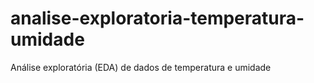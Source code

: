 # analise-exploratoria-temperatura-umidade
Análise exploratória (EDA) de dados de temperatura e umidade
